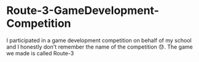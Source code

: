 # Route-3-GameDevelopment-Competition
I participated in a game development competition on behalf of my school and I honestly don't remember the name of the competition 😓. The game we made is called Route-3
